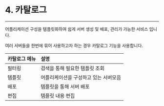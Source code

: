 # 4. 카탈로그

---

어플리케이션 구성을 템플릿화하여 쉽게 서버 생성 및 배포, 관리가 가능한 서비스 입니다.

여러 서버들을 한번에 묶어 사용하고자 하는 경우 카탈로그 기능을 사용합니다.

| **카탈로그 메뉴** | **설명** |
| :--- | :--- |
| 필터링 | 검색을 통해 필요한 템플릿 조회 |
| 템플릿 | 어플리케이션을 구성하고 있는 서버모음 |
| 배포 | 템플릿을 통해 서버 배포 |
| 편집 | 템플릿 내용 편집 |



